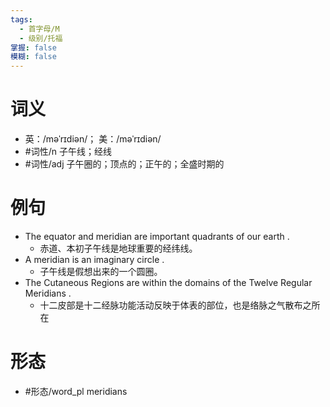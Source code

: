 ```yaml
---
tags:
  - 首字母/M
  - 级别/托福
掌握: false
模糊: false
---
```

# 词义
- 英：/məˈrɪdiən/； 美：/məˈrɪdiən/
- #词性/n  子午线；经线
- #词性/adj  子午圈的；顶点的；正午的；全盛时期的
# 例句
- The equator and meridian are important quadrants of our earth .
	- 赤道、本初子午线是地球重要的经纬线。
- A meridian is an imaginary circle .
	- 子午线是假想出来的一个圆圈。
- The Cutaneous Regions are within the domains of the Twelve Regular Meridians .
	- 十二皮部是十二经脉功能活动反映于体表的部位，也是络脉之气散布之所在
# 形态
- #形态/word_pl meridians
